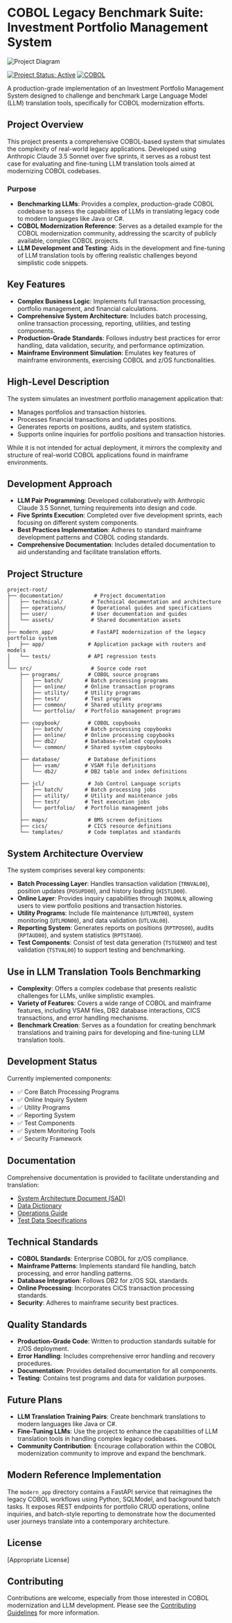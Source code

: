 # COBOL Legacy Benchmark Suite: Investment Portfolio Management System

![Project Diagram](documentation/assets/CLBS-logo.png)

[![Project Status: Active](https://img.shields.io/badge/Project%20Status-Active-green.svg)]()
[![COBOL](https://img.shields.io/badge/COBOL-Enterprise-blue.svg)]()

A production-grade implementation of an Investment Portfolio Management System designed to challenge and benchmark Large Language Model (LLM) translation tools, specifically for COBOL modernization efforts.

## Project Overview

This project presents a comprehensive COBOL-based system that simulates the complexity of real-world legacy applications. Developed using Anthropic Claude 3.5 Sonnet over five sprints, it serves as a robust test case for evaluating and fine-tuning LLM translation tools aimed at modernizing COBOL codebases.

### Purpose

- **Benchmarking LLMs**: Provides a complex, production-grade COBOL codebase to assess the capabilities of LLMs in translating legacy code to modern languages like Java or C#.
- **COBOL Modernization Reference**: Serves as a detailed example for the COBOL modernization community, addressing the scarcity of publicly available, complex COBOL projects.
- **LLM Development and Testing**: Aids in the development and fine-tuning of LLM translation tools by offering realistic challenges beyond simplistic code snippets.

## Key Features

- **Complex Business Logic**: Implements full transaction processing, portfolio management, and financial calculations.
- **Comprehensive System Architecture**: Includes batch processing, online transaction processing, reporting, utilities, and testing components.
- **Production-Grade Standards**: Follows industry best practices for error handling, data validation, security, and performance optimization.
- **Mainframe Environment Simulation**: Emulates key features of mainframe environments, exercising COBOL and z/OS functionalities.

## High-Level Description

The system simulates an investment portfolio management application that:

- Manages portfolios and transaction histories.
- Processes financial transactions and updates positions.
- Generates reports on positions, audits, and system statistics.
- Supports online inquiries for portfolio positions and transaction histories.

While it is not intended for actual deployment, it mirrors the complexity and structure of real-world COBOL applications found in mainframe environments.

## Development Approach

- **LLM Pair Programming**: Developed collaboratively with Anthropic Claude 3.5 Sonnet, turning requirements into design and code.
- **Five Sprints Execution**: Completed over five development sprints, each focusing on different system components.
- **Best Practices Implementation**: Adheres to standard mainframe development patterns and COBOL coding standards.
- **Comprehensive Documentation**: Includes detailed documentation to aid understanding and facilitate translation efforts.

## Project Structure

```
project-root/
├── documentation/          # Project documentation
│   ├── technical/         # Technical documentation and architecture
│   ├── operations/        # Operational guides and specifications
│   ├── user/              # User documentation and guides
│   └── assets/            # Shared documentation assets
│
├── modern_app/            # FastAPI modernization of the legacy portfolio system
│   ├── app/              # Application package with routers and models
│   └── tests/            # API regression tests
│
└── src/                   # Source code root
    ├── programs/         # COBOL source programs
    │   ├── batch/       # Batch processing programs
    │   ├── online/      # Online transaction programs
    │   ├── utility/     # Utility programs
    │   ├── test/        # Test programs
    │   ├── common/      # Shared utility programs
    │   └── portfolio/   # Portfolio management programs
    │
    ├── copybook/         # COBOL copybooks
    │   ├── batch/       # Batch processing copybooks
    │   ├── online/      # Online processing copybooks
    │   ├── db2/         # Database-related copybooks
    │   └── common/      # Shared system copybooks
    │
    ├── database/         # Database definitions
    │   ├── vsam/        # VSAM file definitions
    │   └── db2/         # DB2 table and index definitions
    │
    ├── jcl/              # Job Control Language scripts
    │   ├── batch/       # Batch processing jobs
    │   ├── utility/     # Utility and maintenance jobs
    │   ├── test/        # Test execution jobs
    │   └── portfolio/   # Portfolio management jobs
    │
    ├── maps/             # BMS screen definitions
    ├── cics/             # CICS resource definitions
    └── templates/        # Code templates and standards
```

## System Architecture Overview

The system comprises several key components:

- **Batch Processing Layer**: Handles transaction validation (`TRNVAL00`), position updates (`POSUPD00`), and history loading (`HISTLD00`).
- **Online Layer**: Provides inquiry capabilities through `INQONLN`, allowing users to view portfolio positions and transaction histories.
- **Utility Programs**: Include file maintenance (`UTLMNT00`), system monitoring (`UTLMON00`), and data validation (`UTLVAL00`).
- **Reporting System**: Generates reports on positions (`RPTPOS00`), audits (`RPTAUD00`), and system statistics (`RPTSTA00`).
- **Test Components**: Consist of test data generation (`TSTGEN00`) and test validation (`TSTVAL00`) to support testing and benchmarking.

## Use in LLM Translation Tools Benchmarking

- **Complexity**: Offers a complex codebase that presents realistic challenges for LLMs, unlike simplistic examples.
- **Variety of Features**: Covers a wide range of COBOL and mainframe features, including VSAM files, DB2 database interactions, CICS transactions, and error handling mechanisms.
- **Benchmark Creation**: Serves as a foundation for creating benchmark translations and training pairs for developing and fine-tuning LLM translation tools.

## Development Status

Currently implemented components:

- ✅ Core Batch Processing Programs
- ✅ Online Inquiry System
- ✅ Utility Programs
- ✅ Reporting System
- ✅ Test Components
- ✅ System Monitoring Tools
- ✅ Security Framework

## Documentation

Comprehensive documentation is provided to facilitate understanding and translation:

- [System Architecture Document (SAD)](documentation/technical/system-architecture.md)
- [Data Dictionary](documentation/technical/data-dictionary.md)
- [Operations Guide](documentation/operations/README.md)
- [Test Data Specifications](documentation/operations/test-data-specs.md)

## Technical Standards

- **COBOL Standards**: Enterprise COBOL for z/OS compliance.
- **Mainframe Patterns**: Implements standard file handling, batch processing, and error handling patterns.
- **Database Integration**: Follows DB2 for z/OS SQL standards.
- **Online Processing**: Incorporates CICS transaction processing standards.
- **Security**: Adheres to mainframe security best practices.

## Quality Standards

- **Production-Grade Code**: Written to production standards suitable for z/OS deployment.
- **Error Handling**: Includes comprehensive error handling and recovery procedures.
- **Documentation**: Provides detailed documentation for all components.
- **Testing**: Contains test programs and data for validation purposes.

## Future Plans

- **LLM Translation Training Pairs**: Create benchmark translations to modern languages like Java or C#.
- **Fine-Tuning LLMs**: Use the project to enhance the capabilities of LLM translation tools in handling complex legacy codebases.
- **Community Contribution**: Encourage collaboration within the COBOL modernization community to improve and expand the benchmark.

## Modern Reference Implementation

The `modern_app` directory contains a FastAPI service that reimagines the legacy COBOL workflows using Python, SQLModel, and background batch tasks. It exposes REST endpoints for portfolio CRUD operations, online inquiries, and batch-style reporting to demonstrate how the documented user journeys translate into a contemporary architecture.

## License

[Appropriate License]

## Contributing

Contributions are welcome, especially from those interested in COBOL modernization and LLM development. Please see the [Contributing Guidelines](CONTRIBUTING.md) for more information.

